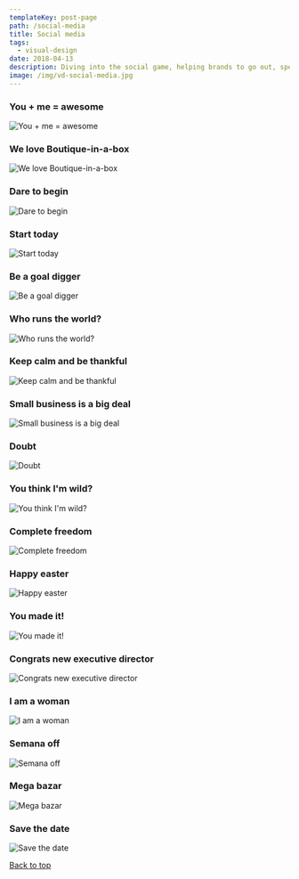 ```yaml
---
templateKey: post-page
path: /social-media
title: Social media
tags:
  - visual-design
date: 2018-04-13
description: Diving into the social game, helping brands to go out, speak their voice, creating a solid online reputation, playing with my design and digital marketing skills.
image: /img/vd-social-media.jpg
---
```


<a id="table-of-contents"></a>
### You + me = awesome

![You + me = awesome](/img/vd-social-media-1.jpg)

### We love Boutique-in-a-box

![We love Boutique-in-a-box](/img/vd-social-media-2.jpg)

### Dare to begin

![Dare to begin](/img/vd-social-media-3.jpg)

### Start today

![Start today](/img/vd-social-media-4.jpg)

### Be a goal digger

![ Be a goal digger](/img/vd-social-media-5.jpg)

### Who runs the world?

![Who runs the world?](/img/vd-social-media-6.jpg)

### Keep calm and be thankful

![Keep calm and be thankful](/img/vd-social-media-7.jpg)

### Small business is a big deal

![Small business is a big deal](/img/vd-social-media-8.jpg)

### Doubt

![Doubt](/img/vd-social-media-9.jpg)

### You think I'm wild?

![You think I'm wild?](/img/vd-social-media-10.jpg)

### Complete freedom

![Complete freedom](/img/vd-social-media-12.jpg)

### Happy easter

![Happy easter](/img/vd-social-media-13.jpg)

### You made it!

![You made it!](/img/vd-social-media-11.jpg)

### Congrats new executive director

![Congrats new executive director](/img/vd-social-media-14.jpg)

### I am a woman

![I am a woman](/img/vd-social-media-15.jpg)

### Semana off

![Semana off](/img/vd-semana-off.png)

### Mega bazar

![Mega bazar](/img/vd-mega-bazar.png)

### Save the date

![Save the date](/img/vd-social-media-16.jpg)

<a href="#table-of-contents"><i class="far fa-arrow-alt-circle-up fa-lg"></i> Back to top</a>